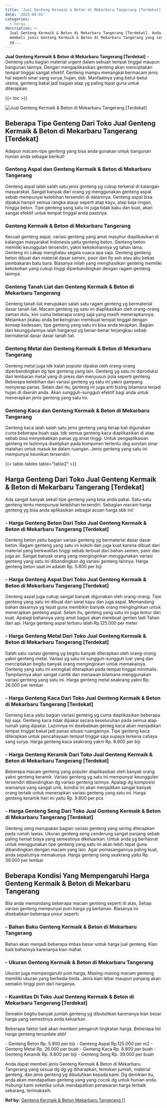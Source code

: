 ```yaml
---
title: 'Jual Genteng Kermaik & Beton di Mekarbaru Tangerang [Terdekat]'
date: '2025-08-01'
categories:
  - harga
description: >-
  Jual Genteng Kermaik & Beton di Mekarbaru Tangerang [Terdekat]. Anda dapat
  membeli jenis Genteng Kermaik & Beton di Mekarbaru Tangerang yang sesuai dg dg
  yg...
---
```


**Jual Genteng Kermaik & Beton di Mekarbaru Tangerang \[Terdekat\]** – Genteng yaitu bagian material urgent dalam sebuah tempat tinggal maupun bangunan lainnya. Dengan mengaplikasikan genteng akan menciptakan tempat tinggal sangat efektif. Genteng mampu menangkal bermacam jenis hal seperti sinar sang surya, hujan, dsb. Manfaatnya yang betul-betul utama, genteng bakal jadi bagian atap yg paling tepat guna untuk diterapkan.

{{< toc >}}

![Jual Genteng Kermaik & Beton di Mekarbaru Tangerang [Terdekat]](/images/genteng-minimalis-murah12.png)

## Beberapa Tipe Genteng Dari Toko Jual Genteng Kermaik & Beton di Mekarbaru Tangerang \[Terdekat\]

Adapun macam-tipe genteng yang bisa anda gunakan untuk bangunan hunian anda sebagai berikut!

### Genteng Aspal dan Genteng Kermaik & Beton di Mekarbaru Tangerang

Genteng aspal ialah salah satu jenis genteng yg cukup terkenal di kalangan masyarakat. Sangat banyak dari orang yg menggunakan genteng aspal sebab mempunyai kelebihan tersendiri di dalamnya. Genteng aspal bisa dipakai hampir semua rangka ataup seperti atap kayu, atap baja ringan, hingga beton. Tipe genteng yang satu ini juga tidak kaku dan kuat, akan sangat efektif untuk tempat tinggal anda pastinya.

### Genteng Kermaik & Beton di Mekarbaru Tangerang

Kecuali genteng aspal, variasi genteng yang amat masyhur diaplikasikan di kalangan masyarakat Indonesia yaitu genteng beton. Genteng beton memiliki keunggulan tersendiri, yakni kekokohannya yg tahan lama. Genteng ini cakap menghalau segala cuaca apa saja. Genteng genteng beton dibuat dari material dasar semen, pasir dan fly ash atau abu bekas pembakaran batu bara. Biasanya inilah yang menghasilkan genteng memiliki kekokohan yang cukup tinggi diperbandingkan dengan ragam genteng lainnya.

### Genteng Tanah Liat dan Genteng Kermaik & Beton di Mekarbaru Tangerang

Genteng tanah liat merupakan salah satu ragam genteng yg bermaterial dasar tanah liat. Macam genteng yg satu ini diaplikasikan oleh orang-orang zaman dulu, kini cuma beberapa orang saja yang masih menerapkannya. Melainkan jikalau anda berkeinginan membuat tempat tinggal dengan konsep kedesaan, tipe genteng yang satu ini bisa anda terapkan. Bagian dari keunggulannya ialah harganya yg benar-benar terjangkau sebab bermaterial dasar dasar tanah liat.

### Genteng Metal dan Genteng Kermaik & Beton di Mekarbaru Tangerang

Genteng metal juga tdk kalah populer dipakai oleh orang-orang diperbandingkan dg tipe genteng yang lain. Genteng yg satu ini diproduksi dari lembaran metal yang di press dan menyusun pola seperti genteng. Beberapa kelebihan dari variasi genteng yg satu ini yakni gampang menyerap panas. Selain dari itu, genteng ini juga anti bising bilamana terjadi hujan di daerah anda. Akan sungguh-sungguh efektif bagi anda untuk menerapkan jenis genteng yang satu ini.

### Genteng Kaca dan Genteng Kermaik & Beton di Mekarbaru Tangerang

Genteng kaca ialah salah satu jenis genteng yang kerap kali digunakan cuma beberapa buah saja. tdk semua genteng kaca diaplikasikan di atap sebab bisa menyebabkan panas yg amat tinggi. Untuk pengaplikasian genteng ini lazimnya diselipkan pada komponen tertentu sbg sorotan sinar matahari untuk masuk ke dalam ruangan. Jenis genteng yang satu ini mempunyai keunikan tersendiri.

{{< table-tables table="table2" >}}

## Harga Genteng Dari Toko Jual Genteng Kermaik & Beton di Mekarbaru Tangerang \[Terdekat\]

Ada sangat banyak sekali tipe genteng yang bisa anda pakai. Satu-satu genteng tentu mempunyai kelebihan tersendiri. Sebagian macam harga genteng yg bisa anda aplikasikan sebagai acuan harga sbb ini!

### \- Harga Genteng Beton Dari Toko Jual Genteng Kermaik & Beton di Mekarbaru Tangerang \[Terdekat\]

Genteng beton yaitu bagian variasi genteng yg bermaterial dasar dasar beton. Ragam genteng yang satu ini kokoh dan juga kuat karena dibuat dari material yang berkwalitas tinggi sebab terbuat dari bahan semen, pasir dan juga air. Sangat banyak orang yang menginginkan menggunakan variasi genteng yang satu ini dibandingkan dg variasi genteng lainnya. Harga genteng beton saat ini adalah Rp. 5.800 per biji

### \- Harga Genteng Aspal Dari Toko Jual Genteng Kermaik & Beton di Mekarbaru Tangerang \[Terdekat\]

Genteng aspal juga cukup sangat banyak digunakan oleh orang-orang. Tipe genteng yang satu ini dibuat dari serat kayu dan juga aspal. Memandang bahan dasarnya yg tepat guna membikin banyak orang menginginkan untuk menerapkan genteng aspal. Selain itu, genteng yang satu ini juga lentur dan kuat. Apalagi bahannya yang amat bagus akan membuat genten tadi Tahan dari api. Harga genteng aspal terbaru ialah Rp.125.000 per meter

### \- Harga Genteng Metal Dari Toko Jual Genteng Kermaik & Beton di Mekarbaru Tangerang \[Terdekat\]

Salah satu variasi genteng yg begitu banyak diterapkan oleh orang-orang yakni genteng metal. Variasi yg satu ini sungguh-sungguh luar yang dan menciptakan begitu banyak orang menginginkan untuk memakainya. Genteng yang satu ini seringkali diterapkan pada tempat tinggal minimalis. Tampilannya akan sangat cantik dan menawan bilamana menggunakan variasi genteng yang satu ini. Harga genteng metal seakrang yakni Rp. 26.000 per lembar

### \- Harga Genteng Kaca Dari Toko Jual Genteng Kermaik & Beton di Mekarbaru Tangerang \[Terdekat\]

Genteng kaca yaitu bagian variasi genteng yg cuma diaplikasikan beberapa biji saja. Genteng kaca tidak dipakai secara keseluruhan pada semua atap rumah yang dipakai. Lazimnya ini disebabkan genteg kaca akan menjadikan tempat tinggal bakal jadi panas situasi ruangannya. Tipe genteng kaca diterapkan untuk pencahayaan tempat tinggal saja supaya terkena cahaya sang surya. Harga genteng kaca seakrang yakni Rp. 8.800 per biji

### \- Harga Genteng Keramik Dari Toko Jual Genteng Kermaik & Beton di Mekarbaru Tangerang \[Terdekat\]

Beberapa macam genteng yang populer diaplikasikan oleh banyak orang yakni genteng keramik. Variasi genteng yg satu ini mempunyai keunggulan tersendiri dibandingkan dg variasi genteng lainnya. Apalagi dg komposisi warnanya yang sangat unik, kondisi ini akan menjadikan sangat banyak orang tertaik untuk menerapkan variasi genteng yang satu ini. Harga genteng keramik hari ini yaitu Rp. 9.800 per pcs

### \- Harga Genteng Seng Dari Toko Jual Genteng Kermaik & Beton di Mekarbaru Tangerang \[Terdekat\]

Genteng seng merupakan bagian variasi genteng yang sering diterapkan pada rumah lawas. Ukuran genteng seng cenderung sangat panjang sebab paling hemat biaya yang semestinya dikeluarkan. Untuk anda yg berhasrat untuk menggunakan tipe genteng yang satu ini akan lebih tepat guna dibandingkan dengan macam yang lain. Agar pemasangannya paling kuat, anda sepatutnya memakunya. Harga genteng seng seakrang yaitu Rp. 39.000 per lembar

## Beberapa Kondisi Yang Mempengaruhi Harga Genteng Kermaik & Beton di Mekarbaru Tangerang

Bila anda memandang beberapa macam genteng seperti di atas, Setiap variasi genteng mempunyai poin harga yg berlainan. Biasanya ini disebabkan beberapa unsur seperti:

### \- Bahan Baku Genteng Kermaik & Beton di Mekarbaru Tangerang

Bahan akan menjadi beberapa imbas besar untuk harga jual genteng. Kian baik bahannya karenanya kian mahal.

### \- Ukuran Genteng Kermaik & Beton di Mekarbaru Tangerang

Ukuran juga mempengaruhi poin harga, Masing-masing macam genteng memiliki ukuran yang berbeda-beda. Jenis kian lebar maupun panjang akan semakin tinggi poin dari harganya.

### \- Kuantitas Di Toko Jual Genteng Kermaik & Beton di Mekarbaru Tangerang \[Terdekat\]

Semakin begitu banyak jumlah genteng yg dibutuhkan karenanya kian besar harga yang semestinya anda keluarkan.

Beberapa faktor tadi akan memberi pengaruh tingkatan harga. Beberapa list harga genteng terupdate sbb!

\- Genteng Beton Rp. 5.800 per biji - Genteng Aspal Rp.125.000 per m2 - Genteng Metal Rp. 26.000 per buah - Genteng Kaca Rp. 8.800 per buah - Genteng Keramik Rp. 9.800 per biji - Genteng Seng Rp. 39.000 per buah

Anda dapat membeli jenis Genteng Kermaik & Beton di Mekarbaru Tangerang yang sesuai dg dg yg diharapkan, tentukan jumlah, material genteng, dan jenis genteng yg dibutuhkan kepada kami. Dg demikian itu, anda akan mendapatkan genteng yang yang cocok dg untuk hunian anda. Hubungi kami seketika untuk mendapatkan penawaran harga terbaik sekarang, terimakasih.

**Ref by:**  [Genteng Kermaik & Beton  Mekarbaru Tangerang []](https://id.wikipedia.org/wiki/Genteng)
